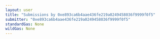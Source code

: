 ```yaml
---
layout: user
title: "Submissions by 0xe893ca6b4aae436fe219a0249458036f9999f0f5"
submitter: "0xe893ca6b4aae436fe219a0249458036f9999f0f5"
standardGas: None
wildGas: None
---
```

